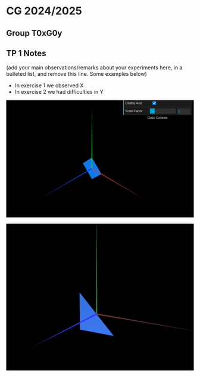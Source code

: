 # CG 2024/2025

## Group T0xG0y

## TP 1 Notes

(add your main observations/remarks about your experiments here, in a bulleted list, and remove this line. Some examples below)

- In exercise 1 we observed X
- In exercise 2 we had difficulties in Y

![Screenshot 1](screenshots/cg-t12g10-tp1-0.png)

![Screenshot 2](screenshots/cg-t12g10-tp1-1.png)